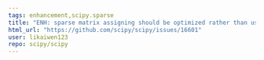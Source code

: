 ```yaml
---
tags: enhancement,scipy.sparse
title: "ENH: sparse matrix assigning should be optimized rather than using densified matrixes"
html_url: "https://github.com/scipy/scipy/issues/16601"
user: likaiwen123
repo: scipy/scipy
---
```


